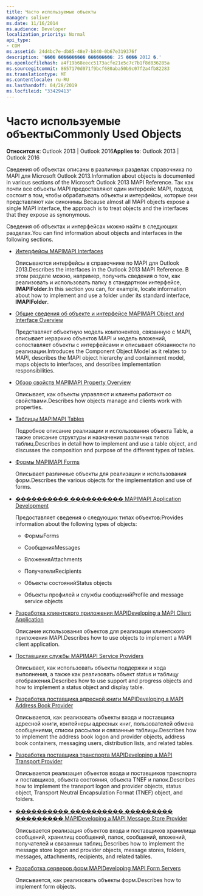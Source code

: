 ```yaml
---
title: Часто используемые объекты
manager: soliver
ms.date: 11/16/2014
ms.audience: Developer
localization_priority: Normal
api_type:
- COM
ms.assetid: 24d4bc7e-db85-48e7-b840-0b67e319376f
description: '���� ���������� ���������: 25 ���� 2012 �.'
ms.openlocfilehash: a4f19b68eecc5173acfe21e5c7c7b1f8d836285a
ms.sourcegitcommit: 8657170d071f9bcf680aba50b9c07f2a4fb82283
ms.translationtype: MT
ms.contentlocale: ru-RU
ms.lasthandoff: 04/28/2019
ms.locfileid: "33429413"
---
```

# <a name="commonly-used-objects"></a><span data-ttu-id="24463-103">Часто используемые объекты</span><span class="sxs-lookup"><span data-stu-id="24463-103">Commonly Used Objects</span></span>

  
  
<span data-ttu-id="24463-104">**Относится к**: Outlook 2013 | Outlook 2016</span><span class="sxs-lookup"><span data-stu-id="24463-104">**Applies to**: Outlook 2013 | Outlook 2016</span></span> 
  
<span data-ttu-id="24463-105">Сведения об объектах описаны в различных разделах справочника по MAPI для Microsoft Outlook 2013.</span><span class="sxs-lookup"><span data-stu-id="24463-105">Information about objects is documented in various sections of the Microsoft Outlook 2013 MAPI Reference.</span></span> <span data-ttu-id="24463-106">Так как почти все объекты MAPI предоставляют один интерфейс MAPI, подход состоит в том, чтобы обрабатывать объекты и интерфейсы, которые они представляют как синонимы.</span><span class="sxs-lookup"><span data-stu-id="24463-106">Because almost all MAPI objects expose a single MAPI interface, the approach is to treat objects and the interfaces that they expose as synonymous.</span></span>
  
<span data-ttu-id="24463-107">Сведения об объектах и интерфейсах можно найти в следующих разделах.</span><span class="sxs-lookup"><span data-stu-id="24463-107">You can find information about objects and interfaces in the following sections.</span></span>
  
- [<span data-ttu-id="24463-108">Интерфейсы MAPI</span><span class="sxs-lookup"><span data-stu-id="24463-108">MAPI Interfaces</span></span>](mapi-interfaces.md)
    
    <span data-ttu-id="24463-109">Описываются интерфейсы в справочнике по MAPI для Outlook 2013.</span><span class="sxs-lookup"><span data-stu-id="24463-109">Describes the interfaces in the Outlook 2013 MAPI Reference.</span></span> <span data-ttu-id="24463-110">В этом разделе можно, например, получить сведения о том, как реализовать и использовать папку в стандартном интерфейсе, **IMAPIFolder**.</span><span class="sxs-lookup"><span data-stu-id="24463-110">In this section you can, for example, locate information about how to implement and use a folder under its standard interface, **IMAPIFolder**.</span></span>
    
- [<span data-ttu-id="24463-111">Общие сведения об объекте и интерфейсе MAPI</span><span class="sxs-lookup"><span data-stu-id="24463-111">MAPI Object and Interface Overview</span></span>](mapi-object-and-interface-overview.md)
    
    <span data-ttu-id="24463-112">Представляет объектную модель компонентов, связанную с MAPI, описывает иерархию объектов MAPI и модель вложений, сопоставляет объекты с интерфейсами и описывает обязанности по реализации.</span><span class="sxs-lookup"><span data-stu-id="24463-112">Introduces the Component Object Model as it relates to MAPI, describes the MAPI object hierarchy and containment model, maps objects to interfaces, and describes implementation responsibilities.</span></span>
    
- [<span data-ttu-id="24463-113">Обзор свойств MAPI</span><span class="sxs-lookup"><span data-stu-id="24463-113">MAPI Property Overview</span></span>](mapi-property-overview.md)
    
    <span data-ttu-id="24463-114">Описывает, как объекты управляют и клиенты работают со свойствами.</span><span class="sxs-lookup"><span data-stu-id="24463-114">Describes how objects manage and clients work with properties.</span></span>
    
- [<span data-ttu-id="24463-115">Таблицы MAPI</span><span class="sxs-lookup"><span data-stu-id="24463-115">MAPI Tables</span></span>](mapi-tables.md)
    
    <span data-ttu-id="24463-116">Подробное описание реализации и использования объекта Table, а также описание структуры и назначения различных типов таблиц.</span><span class="sxs-lookup"><span data-stu-id="24463-116">Describes in detail how to implement and use a table object, and discusses the composition and purpose of the different types of tables.</span></span>
    
- [<span data-ttu-id="24463-117">Формы MAPI</span><span class="sxs-lookup"><span data-stu-id="24463-117">MAPI Forms</span></span>](mapi-forms.md)
    
    <span data-ttu-id="24463-118">Описывает различные объекты для реализации и использования форм.</span><span class="sxs-lookup"><span data-stu-id="24463-118">Describes the various objects for the implementation and use of forms.</span></span>
    
- [<span data-ttu-id="24463-119">���������� ���������� MAPI</span><span class="sxs-lookup"><span data-stu-id="24463-119">MAPI Application Development</span></span>](mapi-application-development.md)
    
    <span data-ttu-id="24463-120">Предоставляет сведения о следующих типах объектов:</span><span class="sxs-lookup"><span data-stu-id="24463-120">Provides information about the following types of objects:</span></span>
    
  - <span data-ttu-id="24463-121">Формы</span><span class="sxs-lookup"><span data-stu-id="24463-121">Forms</span></span>
    
  - <span data-ttu-id="24463-122">Сообщения</span><span class="sxs-lookup"><span data-stu-id="24463-122">Messages</span></span>
    
  - <span data-ttu-id="24463-123">Вложения</span><span class="sxs-lookup"><span data-stu-id="24463-123">Attachments</span></span>
    
  - <span data-ttu-id="24463-124">Получатели</span><span class="sxs-lookup"><span data-stu-id="24463-124">Recipients</span></span>
    
  - <span data-ttu-id="24463-125">Объекты состояний</span><span class="sxs-lookup"><span data-stu-id="24463-125">Status objects</span></span>
    
  - <span data-ttu-id="24463-126">Объекты профилей и службы сообщений</span><span class="sxs-lookup"><span data-stu-id="24463-126">Profile and message service objects</span></span>
    
- [<span data-ttu-id="24463-127">Разработка клиентского приложения MAPI</span><span class="sxs-lookup"><span data-stu-id="24463-127">Developing a MAPI Client Application</span></span>](developing-a-mapi-client-application.md)
    
    <span data-ttu-id="24463-128">Описание использования объектов для реализации клиентского приложения MAPI.</span><span class="sxs-lookup"><span data-stu-id="24463-128">Describes how to use objects to implement a MAPI client application.</span></span>
    
- [<span data-ttu-id="24463-129">Поставщики службы MAPI</span><span class="sxs-lookup"><span data-stu-id="24463-129">MAPI Service Providers</span></span>](mapi-service-providers.md)
    
    <span data-ttu-id="24463-130">Описывает, как использовать объекты поддержки и хода выполнения, а также как реализовать объект status и таблицу отображения.</span><span class="sxs-lookup"><span data-stu-id="24463-130">Describes how to use support and progress objects and how to implement a status object and display table.</span></span>
    
- [<span data-ttu-id="24463-131">Разработка поставщика адресной книги MAPI</span><span class="sxs-lookup"><span data-stu-id="24463-131">Developing a MAPI Address Book Provider</span></span>](developing-a-mapi-address-book-provider.md)
    
    <span data-ttu-id="24463-132">Описывается, как реализовать объекты входа и поставщика адресной книги, контейнеры адресных книг, пользователей обмена сообщениями, списки рассылки и связанные таблицы.</span><span class="sxs-lookup"><span data-stu-id="24463-132">Describes how to implement the address book logon and provider objects, address book containers, messaging users, distribution lists, and related tables.</span></span>
    
- [<span data-ttu-id="24463-133">Разработка поставщика транспорта MAPI</span><span class="sxs-lookup"><span data-stu-id="24463-133">Developing a MAPI Transport Provider</span></span>](developing-a-mapi-transport-provider.md)
    
    <span data-ttu-id="24463-134">Описывается реализация объектов входа и поставщиков транспорта и поставщиков, объекта состояния, объекта TNEF и папок.</span><span class="sxs-lookup"><span data-stu-id="24463-134">Describes how to implement the transport logon and provider objects, status object, Transport Neutral Encapsulation Format (TNEF) object, and folders.</span></span>
    
- [<span data-ttu-id="24463-135">���������� ���������� ��������� ��������� MAPI</span><span class="sxs-lookup"><span data-stu-id="24463-135">Developing a MAPI Message Store Provider</span></span>](developing-a-mapi-message-store-provider.md)
    
    <span data-ttu-id="24463-136">Описывается реализация объектов входа и поставщиков хранилища сообщений, хранилищ сообщений, папок, сообщений, вложений, получателей и связанных таблиц.</span><span class="sxs-lookup"><span data-stu-id="24463-136">Describes how to implement the message store logon and provider objects, message stores, folders, messages, attachments, recipients, and related tables.</span></span>
    
- [<span data-ttu-id="24463-137">Разработка серверов форм MAPI</span><span class="sxs-lookup"><span data-stu-id="24463-137">Developing MAPI Form Servers</span></span>](developing-mapi-form-servers.md)
    
    <span data-ttu-id="24463-138">Описывается, как реализовать объекты форм.</span><span class="sxs-lookup"><span data-stu-id="24463-138">Describes how to implement form objects.</span></span>
    

